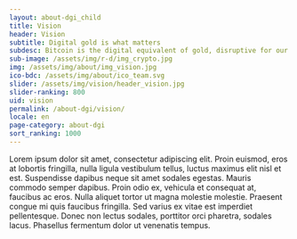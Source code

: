 ```yaml
---
layout: about-dgi_child
title: Vision
header: Vision
subtitle: Digital gold is what matters
subdesc: Bitcoin is the digital equivalent of gold, disruptive for our current digital civilization and the future of money and finance. More a crypto-commodity then a crypto-currency, Bitcoin aims to be world reserve asset.
sub-image: /assets/img/r-d/img_crypto.jpg
img: /assets/img/about/img_vision.jpg
ico-bdc: /assets/img/about/ico_team.svg
slider: /assets/img/vision/header_vision.jpg
slider-ranking: 800
uid: vision
permalink: /about-dgi/vision/
locale: en
page-category: about-dgi
sort_ranking: 1000
---
```


Lorem ipsum dolor sit amet, consectetur adipiscing elit. Proin euismod, eros at lobortis fringilla, nulla ligula vestibulum tellus, luctus maximus elit nisl et est. Suspendisse dapibus neque sit amet sodales egestas. Mauris commodo semper dapibus. Proin odio ex, vehicula et consequat at, faucibus ac eros. Nulla aliquet tortor ut magna molestie molestie. Praesent congue mi quis faucibus fringilla. Sed varius ex vitae est imperdiet pellentesque. Donec non lectus sodales, porttitor orci pharetra, sodales lacus. Phasellus fermentum dolor ut venenatis tempus.
